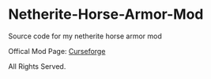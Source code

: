 # Netherite-Horse-Armor-Mod
 Source code for my netherite horse armor mod
 
 Offical Mod Page: [Curseforge](https://www.curseforge.com/minecraft/mc-mods/netherite-horse-armor-mod)
 
 All Rights Served.

